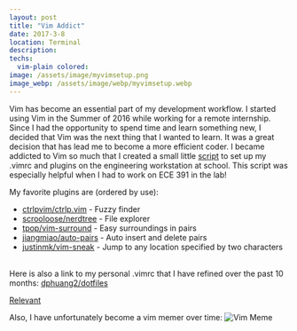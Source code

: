 ```yaml
---
layout: post
title: "Vim Addict"
date: 2017-3-8
location: Terminal
description: 
techs:
  vim-plain colored:
image: /assets/image/myvimsetup.png
image_webp: /assets/image/webp/myvimsetup.webp
---
```


Vim has become an essential part of my development workflow. I started using Vim
in the Summer of 2016 while working for a remote internship. Since I had the
opportunity to spend time and learn something new, I decided that Vim was the
next thing that I wanted to learn. It was a great decision that has lead me to
become a more efficient coder. I became addicted to Vim so much that I created a
small little
[script](https://github.com/dphuang2/dotfiles/blob/master/setupvim.sh) to set up
my .vimrc and plugins on the engineering workstation at school. This script was
especially helpful when I had to work on ECE 391 in the lab!

My favorite plugins are (ordered by use):
- [ctrlpvim/ctrlp.vim](https://github.com/ctrlpvim/ctrlp.vim) - Fuzzy finder
- [scrooloose/nerdtree](https://github.com/scrooloose/nerdtree) - File explorer
- [tpop/vim-surround](https://github.com/tpope/vim-surround) - Easy surroundings
  in pairs
- [jiangmiao/auto-pairs](https://github.com/jiangmiao/auto-pairs) - Auto insert
  and delete pairs
- [justinmk/vim-sneak](https://github.com/justinmk/vim-sneak) - Jump to any
  location specified by two characters

<br> Here is also a link to my personal .vimrc that I have refined over the past
10 months:
[dphuang2/dotfiles](https://github.com/dphuang2/dotfiles/blob/master/vimrc-mac)

[Relevant](https://www.norfolkwinters.com/vim-creep/)

Also, I have unfortunately become a vim memer over time: ![Vim
Meme](/assets/image/vimmeme.jpg)
